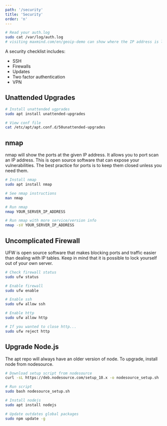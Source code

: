 ```yaml
---
path: '/security'
title: 'Security'
order: 'n'
---
```


```bash
# Read your auth.log
sudo cat /var/log/auth.log
# visiting maxmind.com/en/geoip-demo can show where the IP address is located
```

A security checklist includes:

- SSH
- Firewalls
- Updates
- Two factor authentication
- VPN

## Unattended Upgrades

```bash
# Install unattended ugprades
sudo apt install unattended-upgrades

# View conf file
cat /etc/apt/apt.conf.d/50unattended-upgrades
```

## nmap

nmap will show the ports at the given IP address. It allows you to port scan an IP address. This is open source software that can expose your vulnerabilities. The best practice for ports is to keep them closed unless you need them.

```bash
# Install nmap
sudo apt install nmap

# See nmap instructions
man nmap

# Run nmap
nmap YOUR_SERVER_IP_ADDRESS

# Run nmap with more service/version info
nmap -sV YOUR_SERVER_IP_ADDRESS
```

## Uncomplicated Firewall

UFW is open source software that makes blocking ports and traffic easier than dealing with IP tables. Keep in mind that it is possible to lock yourself out of your own server.

```bash
# Check firewall status
sudo ufw status

# Enable firewall
sudo ufw enable

# Enable ssh
sudo ufw allow ssh

# Enable http
sudo ufw allow http

# If you wanted to close http...
sudo ufw reject http
```

## Upgrade Node.js

The apt repo will always have an older version of node. To upgrade, install node from nodesource.

```bash
# Download setup script from nodesource
curl -sL https://deb.nodesource.com/setup_10.x -o nodesource_setup.sh

# Run script
sudo bash nodesource_setup.sh

# Install nodejs
sudo apt install nodejs

# Update outdates global packages
sudo npm update -g
```
